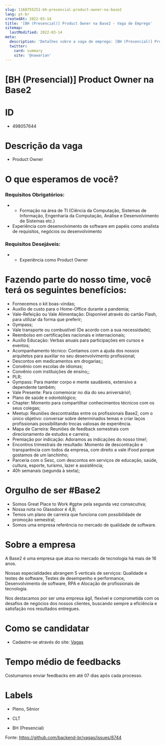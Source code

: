 ```yaml
---
slug: 1168755251-bh-presencial-product-owner-na-base2
lang: pt-br
createdAt: 2022-03-14
title: '[BH (Presencial)] Product Owner na Base2 - Vaga de Emprego'
sitemap:
  lastModified: 2022-03-14
meta:
  description: 'Detalhes sobre a vaga de emprego: [BH (Presencial)] Product Owner na Base2'
  twitter:
    card: summary
    site: '@nawarian'
---
```


# [BH (Presencial)] Product Owner na Base2

<h1>
<a id="user-content-id" class="anchor" href="#id" aria-hidden="true"><span aria-hidden="true" class="octicon octicon-link"></span></a><strong>ID</strong>
</h1>
<ul>
<li>498057644</li>
</ul>
<h1>
<a id="user-content-descrição-da-vaga" class="anchor" href="#descri%C3%A7%C3%A3o-da-vaga" aria-hidden="true"><span aria-hidden="true" class="octicon octicon-link"></span></a><strong>Descrição da vaga</strong>
</h1>
<ul>
<li>Product Owner</li>
</ul>
<h1>
<a id="user-content-o-que-esperamos-de-você" class="anchor" href="#o-que-esperamos-de-voc%C3%AA" aria-hidden="true"><span aria-hidden="true" class="octicon octicon-link"></span></a><strong>O que esperamos de você?</strong>
</h1>
<h3>
<a id="user-content-requisitos-obrigatórios" class="anchor" href="#requisitos-obrigat%C3%B3rios" aria-hidden="true"><span aria-hidden="true" class="octicon octicon-link"></span></a>Requisitos Obrigatórios:</h3>
<ul>
<li>
<ul>
<li>Formação na área de TI (Ciência da Computação, Sistemas de Informação, Engenharia da Computação, Análise e Desenvolvimento de Sistemas etc.)</li>
</ul>
</li>
<li>Experiência com desenvolvimento de software em papéis como analista de requisitos, negócios ou desenvolvimento</li>
</ul>
<h3>
<a id="user-content-requisitos-desejáveis" class="anchor" href="#requisitos-desej%C3%A1veis" aria-hidden="true"><span aria-hidden="true" class="octicon octicon-link"></span></a>Requisitos Desejáveis:</h3>
<ul>
<li>
<ul>
<li>Experiência como Product Owner</li>
</ul>
</li>
</ul>
<h1>
<a id="user-content-fazendo-parte-do-nosso-time-você-terá-os-seguintes-benefícios" class="anchor" href="#fazendo-parte-do-nosso-time-voc%C3%AA-ter%C3%A1-os-seguintes-benef%C3%ADcios" aria-hidden="true"><span aria-hidden="true" class="octicon octicon-link"></span></a><strong>Fazendo parte do nosso time, você terá os seguintes benefícios:</strong>
</h1>
<ul>
<li>Fornecemos o kit boas-vindas;</li>
<li>Auxílio de custo para o Home-Office durante a pandemia;</li>
<li>Vale-Refeição ou Vale Alimentação: Disponível através do cartão Flash, para utilizar da forma que preferir;</li>
<li>Gympass;</li>
<li>Vale transporte ou combustível (De acordo com a sua necessidade);</li>
<li>Reembolso em certificações nacionais e internacionais;</li>
<li>Auxílio Educação: Verbas anuais para participações em cursos e eventos;</li>
<li>Acompanhamento técnico: Contamos com a ajuda dos nossos arquitetos para auxiliar no seu desenvolvimento profissional;</li>
<li>Descontos em medicamentos em drogarias;;</li>
<li>Convênio com escolas de idiomas;</li>
<li>Convênio com instituições de ensino;;</li>
<li>PLR;</li>
<li>Gympass: Para manter corpo e mente saudáveis, extensivo a dependente também;</li>
<li>Vale Presente: Para comemorar no dia do seu aniversário!;</li>
<li>Plano de saúde e odontológico;</li>
<li>Chapter: Momento para compartilhar conhecimentos técnicos com os seus colegas;</li>
<li>Meetup: Reuniões descontraídas entre os profissionais Base2, com o único objetivo: conversar sobre determinados temas e
criar laços profissionais possibilitando trocas valiosas de experiência.</li>
<li>Mapa de Carreira: Reuniões de feedback semestrais com direcionamento de estudos e carreira;</li>
<li>Premiação por indicação: Adoramos as indicações do nosso time!;</li>
<li>Encontros trimestrais de resultado: Momento de descontração e transparência com todos da empresa, com direito a vale iFood
porque gostamos de um lanchinho;</li>
<li>Parceria com o Sesc, com descontos em serviços de educação, saúde, cultura, esporte, turismo, lazer e assistência;</li>
<li>40h semanais (segunda à sexta);</li>
</ul>
<h1>
<a id="user-content-orgulho-de-ser-base2" class="anchor" href="#orgulho-de-ser-base2" aria-hidden="true"><span aria-hidden="true" class="octicon octicon-link"></span></a><strong>Orgulho de ser #Base2</strong>
</h1>
<ul>
<li>Somos Great Place to Work #gptw pela segunda vez consecutiva;</li>
<li>Nossa nota no Glassdoor é 4,8;</li>
<li>Temos um plano de carreira que funciona com possibilidade de promoção semestral;</li>
<li>Somos uma empresa referência no mercado de qualidade de software.</li>
</ul>
<h1>
<a id="user-content-sobre-a-empresa" class="anchor" href="#sobre-a-empresa" aria-hidden="true"><span aria-hidden="true" class="octicon octicon-link"></span></a><strong>Sobre a empresa</strong>
</h1>
<p>A Base2 é uma empresa que atua no mercado de tecnologia há mais de 16 anos.</p>
<p>Nossas especialidades abrangem 5 verticais de serviços: Qualidade e testes de software, Testes de desempenho
e performance, Desenvolvimento de software, RPA e Alocação de profissionais de tecnologia.</p>
<p>Nos destacamos por ser uma empresa ágil, flexível e comprometida com os desafios de negócios dos nossos clientes,
buscando sempre a eficiência e satisfação nos resultados entregues.</p>
<h1>
<a id="user-content-como-se-candidatar" class="anchor" href="#como-se-candidatar" aria-hidden="true"><span aria-hidden="true" class="octicon octicon-link"></span></a><strong>Como se candidatar</strong>
</h1>
<ul>
<li>Cadastre-se através do site: <a href="https://app.pipefy.com/public/form/Ynmab8z-" rel="nofollow">Vagas</a>
</li>
</ul>
<h1>
<a id="user-content-tempo-médio-de-feedbacks" class="anchor" href="#tempo-m%C3%A9dio-de-feedbacks" aria-hidden="true"><span aria-hidden="true" class="octicon octicon-link"></span></a><strong>Tempo médio de feedbacks</strong>
</h1>
<p>Costumamos enviar feedbacks em até 07 dias após cada processo.</p>
<h1>
<a id="user-content-labels" class="anchor" href="#labels" aria-hidden="true"><span aria-hidden="true" class="octicon octicon-link"></span></a><strong>Labels</strong>
</h1>
<ul>
<li>
<p>Pleno, Sênior</p>
</li>
<li>
<p>CLT</p>
</li>
<li>
<p>BH (Presencial)</p>
</li>
</ul>


Fonte: https://github.com/backend-br/vagas/issues/8744